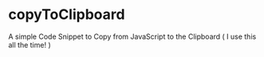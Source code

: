 # copyToClipboard
A simple Code Snippet to Copy from JavaScript to the Clipboard ( I use this all the time! )
